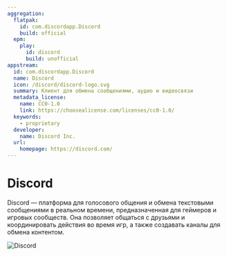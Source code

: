 ```yaml
---
aggregation:
  flatpak:
    id: com.discordapp.Discord
    build: official
  epm:
    play:
      id: discord
      build: unofficial
appstream:
  id: com.discordapp.Discord
  name: Discord
  icon: /discord/discord-logo.svg
  summary: Клиент для обмена сообщениями, аудио и видеосвязи
  metadata_license:
    name: CC0-1.0
    link: https://choosealicense.com/licenses/cc0-1.0/
  keywords:
    - proprietary
  developer:
    name: Discord Inc.
  url:
    homepage: https://discord.com/
---
```


# Discord

Discord — платформа для голосового общения и обмена текстовыми сообщениями в реальном времени, предназначенная для геймеров и игровых сообществ. Она позволяет общаться с друзьями и координировать действия во время игр, а также создавать каналы для обмена контентом.

![Discord](/discord/discord-1.png)

<!--@include: @apps/_parts/install/content-flatpak.md-->
<!--@include: @apps/_parts/install/content-epm-play.md-->
